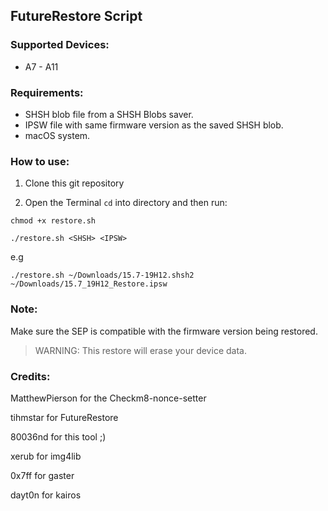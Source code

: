 ## FutureRestore Script

### Supported Devices:
- A7 - A11
 
### Requirements:

- SHSH blob file from a SHSH Blobs saver.
- IPSW file with same firmware version as the saved SHSH blob.
- macOS system.

### How to use:

1. Clone this git repository

2. Open the Terminal `cd` into directory and then run:

```
chmod +x restore.sh 
```

```
./restore.sh <SHSH> <IPSW>
```
e.g
```
./restore.sh ~/Downloads/15.7-19H12.shsh2 ~/Downloads/15.7_19H12_Restore.ipsw
```

### Note:

Make sure the SEP is compatible with the firmware version being restored.

> WARNING: This restore will erase your device data.

### Credits:

MatthewPierson for the Checkm8-nonce-setter

tihmstar for FutureRestore

80036nd for this tool ;)

xerub for img4lib

0x7ff for gaster

dayt0n for kairos
